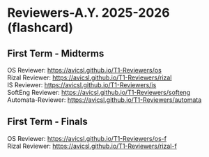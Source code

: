 # Reviewers-A.Y. 2025-2026 (flashcard)

## First Term - Midterms
OS Reviewer: https://avicsl.github.io/T1-Reviewers/os  
Rizal Reviewer: https://avicsl.github.io/T1-Reviewers/rizal  
IS Reviewer: https://avicsl.github.io/T1-Reviewers/is  
SoftEng Reviewer: https://avicsl.github.io/T1-Reviewers/softeng  
Automata-Reviewer:  https://avicsl.github.io/T1-Reviewers/automata  

## First Term - Finals
OS Reviewer: https://avicsl.github.io/T1-Reviewers/os-f  
Rizal Reviewer: https://avicsl.github.io/T1-Reviewers/rizal-f 
